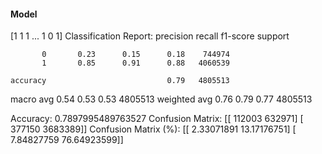 #### Model
[1 1 1 ... 1 0 1]
Classification Report:
              precision    recall  f1-score   support

           0       0.23      0.15      0.18    744974
           1       0.85      0.91      0.88   4060539

    accuracy                           0.79   4805513
   macro avg       0.54      0.53      0.53   4805513
weighted avg       0.76      0.79      0.77   4805513

Accuracy: 0.7897995489763527
Confusion Matrix:
[[ 112003  632971]
 [ 377150 3683389]]
Confusion Matrix (%):
[[ 2.33071891 13.17176751]
 [ 7.84827759 76.64923599]]
